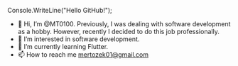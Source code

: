 Console.WriteLine("Hello GitHub!");

- 👋 Hi, I’m @MT0100. Previously, I was dealing with software development as a hobby. However, recently I decided to do this job professionally.
- 👀 I’m interested in software development.
- 🌱 I’m currently learning Flutter.
- 📫 How to reach me mertozek01@gmail.com
